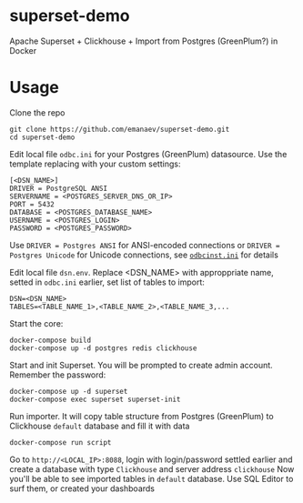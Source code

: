 # superset-demo
Apache Superset + Clickhouse + Import from Postgres (GreenPlum?) in Docker

# Usage
Clone the repo
```
git clone https://github.com/emanaev/superset-demo.git
cd superset-demo
```

Edit local file `odbc.ini` for your Postgres (GreenPlum) datasource. Use the template replacing <VARIABLES> with your custom settings:
```
[<DSN_NAME>]
DRIVER = PostgreSQL ANSI
SERVERNAME = <POSTGRES_SERVER_DNS_OR_IP>
PORT = 5432
DATABASE = <POSTGRES_DATABASE_NAME>
USERNAME = <POSTGRES_LOGIN>
PASSWORD = <POSTGRES_PASSWORD>
```

Use `DRIVER = Postgres ANSI` for ANSI-encoded connections or `DRIVER = Postgres Unicode` for Unicode connections, see [`odbcinst.ini`](https://github.com/emanaev/superset-demo/blob/master/clickhouse/odbcinst.ini) for details

Edit local file `dsn.env`. Replace <DSN_NAME> with approppriate name, setted in `odbc.ini` earlier, set list of tables to import:
```
DSN=<DSN_NAME>
TABLES=<TABLE_NAME_1>,<TABLE_NAME_2>,<TABLE_NAME_3,...
```
Start the core:
```
docker-compose build
docker-compose up -d postgres redis clickhouse
```
Start and init Superset. You will be prompted to create admin account. Remember the password:
```
docker-compose up -d superset
docker-compose exec superset superset-init
```
Run importer. It will copy table structure from Postgres (GreenPlum) to Clickhouse `default` database and fill it with data
```
docker-compose run script
```
Go to `http://<LOCAL_IP>:8088`, login with login/password settled earlier and create a database with type `Clickhouse` and server address `clickhouse`
Now you'll be able to see imported tables in `default` database. Use SQL Editor to surf them, or created your dashboards

